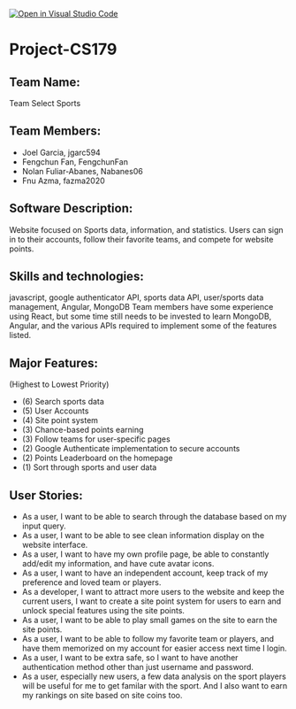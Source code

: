 [![Open in Visual Studio Code](https://classroom.github.com/assets/open-in-vscode-718a45dd9cf7e7f842a935f5ebbe5719a5e09af4491e668f4dbf3b35d5cca122.svg)](https://classroom.github.com/online_ide?assignment_repo_id=11509566&assignment_repo_type=AssignmentRepo)
# Project-CS179
## Team Name: 
Team Select Sports

## Team Members:
- Joel Garcia, jgarc594
- Fengchun Fan, FengchunFan
- Nolan Fuliar-Abanes, Nabanes06
- Fnu Azma, fazma2020

## Software Description: 
Website focused on Sports data, information, and statistics. Users can sign in to their accounts, follow their favorite teams, and compete for website points.

## Skills and technologies: 
javascript, google authenticator API, sports data API, user/sports data management, Angular, MongoDB
Team members have some experience using React, but some time still needs to be invested to learn MongoDB, Angular, and the various APIs required to implement some of the features listed.

## Major Features:
(Highest to Lowest Priority)
- (6) Search sports data
- (5) User Accounts
- (4) Site point system
- (3) Chance-based points earning
- (3) Follow teams for user-specific pages
- (2) Google Authenticate implementation to secure accounts
- (2) Points Leaderboard on the homepage
- (1) Sort through sports and user data

## User Stories:
- As a user, I want to be able to search through the database based on my input query.
- As a user, I want to be able to see clean information display on the website interface.
- As a user, I want to have my own profile page, be able to constantly add/edit my information, and have cute avatar icons.
- As a user, I want to have an independent account, keep track of my preference and loved team or players.
- As a developer, I want to attract more users to the website and keep the current users, I want to create a site point system for users to earn and unlock special features using the site points.
- As a user, I want to be able to play small games on the site to earn the site points.
- As a user, I want to be able to follow my favorite team or players, and have them memorized on my account for easier access next time I login.
- As a user, I want to be extra safe, so I want to have another authentication method other than just username and password.
- As a user, especially new users, a few data analysis on the sport players will be useful for me to get familar with the sport. And I also want to earn my rankings on site based on site coins too.
